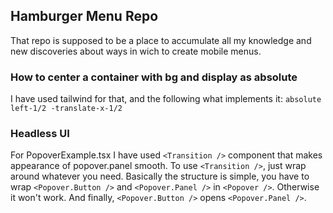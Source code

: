 ## Hamburger Menu Repo

That repo is supposed to be a place to accumulate all my knowledge
and new discoveries about ways in wich to create mobile menus.

### How to center a container with bg and display as absolute

I have used tailwind for that, and the following what implements it:
`absolute left-1/2 -translate-x-1/2`

### Headless UI

For PopoverExample.tsx I have used `<Transition />` component that makes appearance
of popover.panel smooth. To use `<Transition />`, just wrap around whatever you need.
Basically the structure is simple, you have to wrap `<Popover.Button />`
and `<Popover.Panel />` in `<Popover />`. Otherwise it won't work.
And finally, `<Popover.Button />` opens `<Popover.Panel />`.
